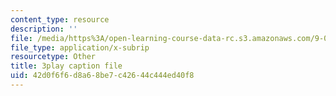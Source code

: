```yaml
---
content_type: resource
description: ''
file: /media/https%3A/open-learning-course-data-rc.s3.amazonaws.com/9-00sc-introduction-to-psychology-fall-2011/42d0f6f6d8a68be7c42644c444ed40f8_SjjGiqf96rI.srt
file_type: application/x-subrip
resourcetype: Other
title: 3play caption file
uid: 42d0f6f6-d8a6-8be7-c426-44c444ed40f8
---
```

